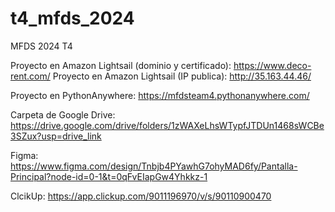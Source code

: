 # t4_mfds_2024
MFDS 2024 T4

Proyecto en Amazon Lightsail (dominio y certificado): https://www.deco-rent.com/
Proyecto en Amazon Lightsail (IP publica): http://35.163.44.46/

Proyecto en PythonAnywhere: https://mfdsteam4.pythonanywhere.com/

Carpeta de Google Drive: https://drive.google.com/drive/folders/1zWAXeLhsWTypfJTDUn1468sWCBe3SZux?usp=drive_link

Figma: https://www.figma.com/design/Tnbjb4PYawhG7ohyMAD6fy/Pantalla-Principal?node-id=0-1&t=0qFvEIapGw4Yhkkz-1

ClcikUp: https://app.clickup.com/9011196970/v/s/90110900470
